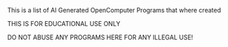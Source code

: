 This is a list of AI Generated OpenComputer Programs that where created

THIS IS FOR EDUCATIONAL USE ONLY

DO NOT ABUSE ANY PROGRAMS HERE FOR ANY ILLEGAL USE!
